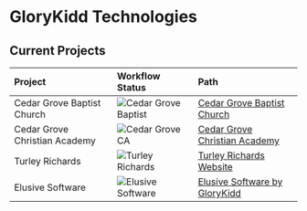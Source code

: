 GloryKidd Technologies
======================

## Current Projects
Project | Workflow Status | Path | 
:--- | :--- | :--- | 
Cedar Grove Baptist Church | ![Cedar Grove Baptist](https://github.com/dlnuckolls/glorykidd-public/actions/workflows/cgbc.yml/badge.svg) | [Cedar Grove Baptist Church](web/cgbc/) | 
Cedar Grove Christian Academy | ![Cedar Grove CA](https://github.com/dlnuckolls/glorykidd-public/actions/workflows/cgca.yml/badge.svg) | [Cedar Grove Christian Academy](web/cgca/) | 
Turley Richards | ![Turley Richards](https://github.com/dlnuckolls/glorykidd-public/actions/workflows/trich.yml/badge.svg) | [Turley Richards Website](web/trich/) | 
Elusive Software |  ![Elusive Software](https://github.com/dlnuckolls/glorykidd-public/actions/workflows/gkes.yml/badge.svg) | [Elusive Software by GloryKidd](web/gkes/) | 
